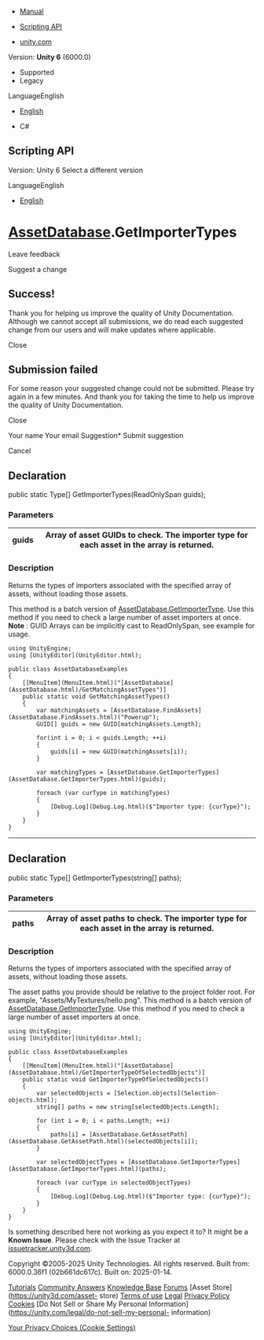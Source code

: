 [ ]()

  * [Manual](../Manual/index.html)
  * [Scripting API](../ScriptReference/index.html)

  * [unity.com](https://unity.com/)

Version: **Unity 6** (6000.0)

  * Supported
  * Legacy

LanguageEnglish

  * [English]()

  * C#

[ ](https://docs.unity3d.com)

## Scripting API

Version: Unity 6 Select a different version

LanguageEnglish

  * [English]()

#  [AssetDatabase](AssetDatabase.html).GetImporterTypes

Leave feedback

Suggest a change

## Success!

Thank you for helping us improve the quality of Unity Documentation. Although
we cannot accept all submissions, we do read each suggested change from our
users and will make updates where applicable.

Close

## Submission failed

For some reason your suggested change could not be submitted. Please <a>try
again</a> in a few minutes. And thank you for taking the time to help us
improve the quality of Unity Documentation.

Close

Your name Your email Suggestion* Submit suggestion

Cancel

[ ]()

## Declaration

public static Type[] GetImporterTypes(ReadOnlySpan<GUID> guids);

### Parameters

guids | Array of asset GUIDs to check. The importer type for each asset in the array is returned.  
---|---  
  
### Description

Returns the types of importers associated with the specified array of assets,
without loading those assets.

This method is a batch version of
[AssetDatabase.GetImporterType](AssetDatabase.GetImporterType.html). Use this
method if you need to check a large number of asset importers at once.
**Note** : GUID Arrays can be implicitly cast to ReadOnlySpan, see example for
usage.

    
    
    using UnityEngine;
    using [UnityEditor](UnityEditor.html);  
      
    public class AssetDatabaseExamples
    {
        [[MenuItem](MenuItem.html)("[AssetDatabase](AssetDatabase.html)/GetMatchingAssetTypes")]
        public static void GetMatchingAssetTypes()
        {
            var matchingAssets = [AssetDatabase.FindAssets](AssetDatabase.FindAssets.html)("Powerup");
            GUID[] guids = new GUID[matchingAssets.Length];  
      
            for(int i = 0; i < guids.Length; ++i)
            {
                guids[i] = new GUID(matchingAssets[i]);
            }  
      
            var matchingTypes = [AssetDatabase.GetImporterTypes](AssetDatabase.GetImporterTypes.html)(guids);  
      
            foreach (var curType in matchingTypes)
            {
                [Debug.Log](Debug.Log.html)($"Importer type: {curType}");
            }
        }
    }

* * *

## Declaration

public static Type[] GetImporterTypes(string[] paths);

### Parameters

paths | Array of asset paths to check. The importer type for each asset in the array is returned.  
---|---  
  
### Description

Returns the types of importers associated with the specified array of assets,
without loading those assets.

The asset paths you provide should be relative to the project folder root. For
example, "Assets/MyTextures/hello.png". This method is a batch version of
[AssetDatabase.GetImporterType](AssetDatabase.GetImporterType.html). Use this
method if you need to check a large number of asset importers at once.

    
    
    using UnityEngine;
    using [UnityEditor](UnityEditor.html);  
      
    public class AssetDatabaseExamples
    {
        [[MenuItem](MenuItem.html)("[AssetDatabase](AssetDatabase.html)/GetImporterTypeOfSelectedObjects")]
        public static void GetImporterTypeOfSelectedObjects()
        {
            var selectedObjects = [Selection.objects](Selection-objects.html);
            string[] paths = new string[selectedObjects.Length];  
      
            for (int i = 0; i < paths.Length; ++i)
            {
                paths[i] = [AssetDatabase.GetAssetPath](AssetDatabase.GetAssetPath.html)(selectedObjects[i]);
            }  
      
            var selectedObjectTypes = [AssetDatabase.GetImporterTypes](AssetDatabase.GetImporterTypes.html)(paths);  
      
            foreach (var curType in selectedObjectTypes)
            {
                [Debug.Log](Debug.Log.html)($"Importer type: {curType}");
            }
        }
    }

Is something described here not working as you expect it to? It might be a
**Known Issue**. Please check with the Issue Tracker at
[issuetracker.unity3d.com](https://issuetracker.unity3d.com).

Copyright ©2005-2025 Unity Technologies. All rights reserved. Built from:
6000.0.36f1 (02b661dc617c). Built on: 2025-01-14.

[Tutorials](https://unity3d.com/learn) [Community
Answers](https://answers.unity3d.com) [Knowledge
Base](https://support.unity3d.com/hc/en-us)
[Forums](https://forum.unity3d.com) [Asset Store](https://unity3d.com/asset-
store) [Terms of use](https://docs.unity3d.com/Manual/TermsOfUse.html)
[Legal](https://unity.com/legal) [Privacy
Policy](https://unity.com/legal/privacy-policy)
[Cookies](https://unity.com/legal/cookie-policy) [Do Not Sell or Share My
Personal Information](https://unity.com/legal/do-not-sell-my-personal-
information)

[Your Privacy Choices (Cookie Settings)](javascript:void\(0\);)

